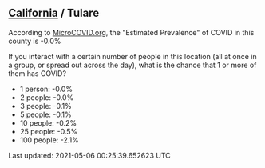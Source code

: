 
## [California](/united-states/california) / Tulare

According to [MicroCOVID.org](http://microcovid.org),
the "Estimated Prevalence" of COVID in this county is -0.0%

If you interact with a certain number of people in this location
(all at once in a group, or spread out across the day), what is the chance that
1 or more of them has COVID?

- 1 person: -0.0%
- 2 people: -0.0%
- 3 people: -0.1%
- 5 people: -0.1%
- 10 people: -0.2%
- 25 people: -0.5%
- 100 people: -2.1%

Last updated: 2021-05-06 00:25:39.652623 UTC
